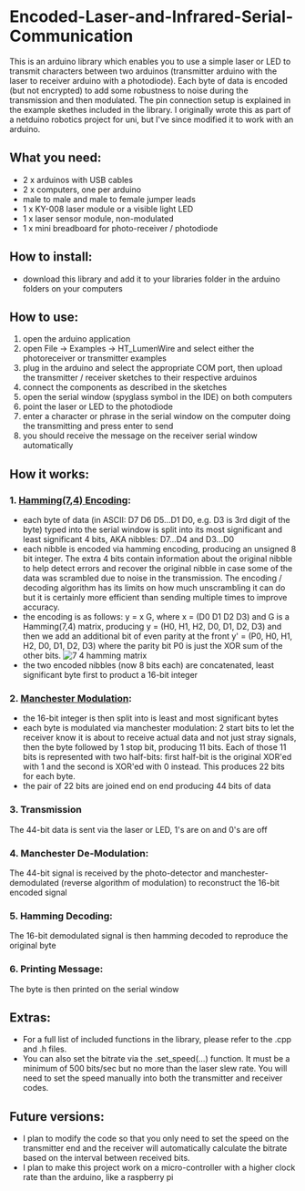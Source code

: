# Encoded-Laser-and-Infrared-Serial-Communication

This is an arduino library which enables you to use a simple laser or LED to transmit characters between two arduinos (transmitter arduino with the laser to receiver arduino with a photodiode). Each byte of data is encoded (but not encrypted) to add some robustness to noise during the transmission and then modulated. The pin connection setup is explained in the example skethes included in the library. I originally wrote this as part of a netduino robotics project for uni, but I've since modified it to work with an arduino.

## What you need:
- 2 x arduinos with USB cables
- 2 x computers, one per arduino
- male to male and male to female jumper leads
- 1 x KY-008 laser module or a visible light LED
- 1 x laser sensor module, non-modulated
- 1 x mini breadboard for photo-receiver / photodiode

## How to install:
- download this library and add it to your libraries folder in the arduino folders on your computers

## How to use:
1. open the arduino application
2. open File -> Examples -> HT_LumenWire and select either the photoreceiver or transmitter examples
3. plug in the arduino and select the appropriate COM port, then upload the transmitter / receiver sketches to their respective arduinos
4. connect the components as described in the sketches
5. open the serial window (spyglass symbol in the IDE) on both computers
6. point the laser or LED to the photodiode
7. enter a character or phrase in the serial window on the computer doing the transmitting and press enter to send
8. you should receive the message on the receiver serial window automatically

## How it works:
### 1. [Hamming(7,4) Encoding](https://en.wikipedia.org/wiki/Hamming(7,4)):
- each byte of data (in ASCII: D7 D6 D5...D1 D0, e.g. D3 is 3rd digit of the byte) typed into the serial window is split into its most significant and least significant 4 bits, AKA nibbles: D7...D4 and D3...D0
- each nibble is encoded via hamming encoding, producing an unsigned 8 bit integer. The extra 4 bits contain information about the original nibble to help detect errors and recover the original nibble in case some of the data was scrambled due to noise in the transmission. The encoding / decoding algorithm has its limits on how much unscrambling it can do but it is certainly more efficient than sending multiple times to improve accuracy.
- the encoding is as follows: y = x G, where x = (D0 D1 D2 D3) and G is a Hamming(7,4) matrix, producing y = (H0, H1, H2, D0, D1, D2, D3) and then we add an additional bit of even parity at the front y' = (P0, H0, H1, H2, D0, D1, D2, D3) where the parity bit P0 is just the XOR sum of the other bits.
![7 4 hamming matrix](https://user-images.githubusercontent.com/30153408/28493355-d03e608a-6f58-11e7-813d-4c5fae92f2de.png)
- the two encoded nibbles (now 8 bits each) are concatenated, least significant byte first to product a 16-bit integer
### 2. [Manchester Modulation](https://en.wikipedia.org/wiki/Manchester_code):
- the 16-bit integer is then split into is least and most significant bytes
- each byte is modulated via manchester modulation: 2 start bits to let the receiver know it is about to receive actual data and not just stray signals, then the byte followed by 1 stop bit, producing 11 bits. Each of those 11 bits is represented with two half-bits: first half-bit is the original XOR'ed with 1 and the second is XOR'ed with 0 instead. This produces 22 bits for each byte.
- the pair of 22 bits are joined end on end producing 44 bits of data
### 3. Transmission
The 44-bit data is sent via the laser or LED, 1's are on and 0's are off
### 4. Manchester De-Modulation:
The 44-bit signal is received by the photo-detector and manchester-demodulated (reverse algorithm of modulation) to reconstruct the 16-bit encoded signal
### 5. Hamming Decoding:
The 16-bit demodulated signal is then hamming decoded to reproduce the original byte
### 6. Printing Message:
The byte is then printed on the serial window

## Extras:
- For a full list of included functions in the library, please refer to the .cpp and .h files.
- You can also set the bitrate via the .set_speed(...) function. It must be a minimum of 500 bits/sec but no more than the laser slew rate. You will need to set the speed manually into both the transmitter and receiver codes.

## Future versions:
- I plan to modify the code so that you only need to set the speed on the transmitter end and the receiver will automatically calculate the bitrate based on the interval between received bits.
- I plan to make this project work on a micro-controller with a higher clock rate than the arduino, like a raspberry pi
